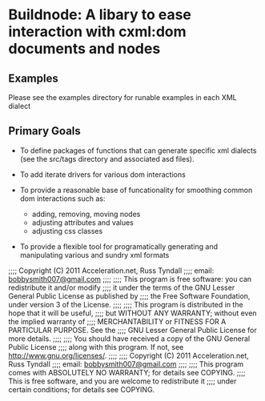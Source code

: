 # Buildnode: A libary to ease interaction with cxml:dom documents and nodes

## Examples 

Please see the examples directory for runable examples in each XML dialect

## Primary Goals
 * To define packages of functions that can generate specific xml 
   dialects (see the src/tags directory and associated asd files).

 * To add iterate drivers for various dom interactions
 
 * To provide a reasonable base of funcationality for smoothing 
   common dom interactions such as:
   * adding, removing, moving nodes
   * adjusting attributes and values
   * adjusting css classes

 * To provide a flexible tool for programatically generating 
   and manipulating various and sundry xml formats

;;;; Copyright (C) 2011 Acceleration.net, Russ Tyndall
;;;;   email: bobbysmith007@gmail.com
;;;;
;;;; This program is free software: you can redistribute it and/or modify
;;;; it under the terms of the GNU Lesser General Public License as published by
;;;; the Free Software Foundation, under version 3 of the License.
;;;;
;;;; This program is distributed in the hope that it will be useful,
;;;; but WITHOUT ANY WARRANTY; without even the implied warranty of
;;;; MERCHANTABILITY or FITNESS FOR A PARTICULAR PURPOSE.  See the
;;;; GNU Lesser General Public License for more details.
;;;;
;;;; You should have received a copy of the GNU General Public License
;;;; along with this program.  If not, see <http://www.gnu.org/licenses/>.
;;;;
;;;; Copyright (C) 2011 Acceleration.net, Russ Tyndall
;;;;   email: bobbysmith007@gmail.com
;;;;
;;;; This program comes with ABSOLUTELY NO WARRANTY; for details see COPYING.
;;;; This is free software, and you are welcome to redistribute it
;;;; under certain conditions; for details see COPYING.
